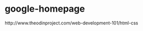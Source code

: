 # google-homepage
<title>Google homepage</title>http://www.theodinproject.com/web-development-101/html-css